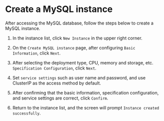 # Create a MySQL instance

After accessing the MySQL database, follow the steps below to create a MySQL instance.

1. In the instance list, click `New Instance` in the upper right corner.

    

2. On the `Create MySQL instance` page, after configuring `Basic Information`, click `Next`.

    

3. After selecting the deployment type, CPU, memory and storage, etc. `Specification Configuration`, click `Next`.

    

4. Set `service settings` such as user name and password, and use ClusterIP as the access method by default.

    

5. After confirming that the basic information, specification configuration, and service settings are correct, click `Confirm`.

    

6. Return to the instance list, and the screen will prompt `Instance created successfully`.

    
